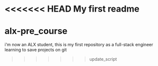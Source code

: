 <<<<<<< HEAD
My first readme
=======
# alx-pre_course
i'm now an ALX student, this is my first repository as a full-stack engineer
learning to save projects on git
>>>>>>> update_script
